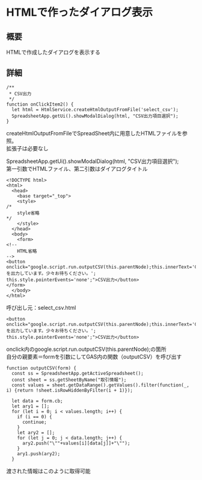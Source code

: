 # HTMLで作ったダイアログ表示
## 概要
HTMLで作成したダイアログを表示する
## 詳細
```
/**
 * CSV出力
 */
function onClickItem2() {
  let html = HtmlService.createHtmlOutputFromFile('select_csv');
  SpreadsheetApp.getUi().showModalDialog(html, "CSV出力項目選択");
}
```
createHtmlOutputFromFileでSpreadSheet内に用意したHTMLファイルを参照。  
拡張子は必要なし

SpreadsheetApp.getUi().showModalDialog(html, "CSV出力項目選択");  
第一引数でHTMLファイル、第二引数はダイアログタイトル

```
<!DOCTYPE html>
<html>
  <head>
    <base target="_top">
    <style>
/*
	style省略
*/
    </style>
  </head>
  <body>
    <form>
<!--
	HTML省略
-->
<button onclick="google.script.run.outputCSV(this.parentNode);this.innerText='CSVを出力しています。少々お待ちください。'; this.style.pointerEvents='none';">CSV出力</button>
</form>
  </body>
</html>
```
呼び出し元：select_csv.html
```
<button onclick="google.script.run.outputCSV(this.parentNode);this.innerText='CSVを出力しています。少々お待ちください。'; this.style.pointerEvents='none';">CSV出力</button>
```
onclick内のgoogle.script.run.outputCSV(this.parentNode);の箇所  
自分の親要素＝formを引数にしてGAS内の関数（outputCSV）を呼び出す

```
function outputCSV(form) {
  const ss = SpreadsheetApp.getActiveSpreadsheet();
  const sheet = ss.getSheetByName("取引情報");
  const values = sheet.getDataRange().getValues().filter(function(_, i) {return !sheet.isRowHiddenByFilter(i + 1)});
  
  let data = form.cb;
  let ary1 = [];
  for (let i = 0; i < values.length; i++) {
    if (i == 0) {
      continue;
    }
    let ary2 = [];
    for (let j = 0; j < data.length; j++) {
      ary2.push("\""+values[i][data[j]]+"\"");
    }
    ary1.push(ary2);
  }
  ```
  渡された情報はこのように取得可能